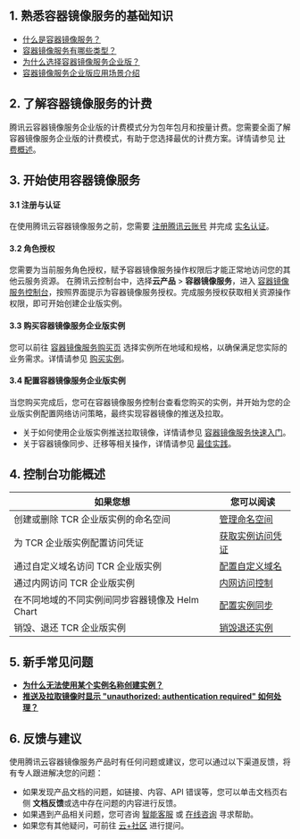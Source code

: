 ## 1. 熟悉容器镜像服务的基础知识
- [什么是容器镜像服务？](https://cloud.tencent.com/document/product/1141/39278)
- [容器镜像服务有哪些类型？](https://cloud.tencent.com/document/product/1141/39278#.E4.BA.A7.E5.93.81.E7.B1.BB.E5.9E.8B)
- [为什么选择容器镜像服务企业版？](https://cloud.tencent.com/document/product/1141/39279)
- [容器镜像服务企业版应用场景介绍](https://cloud.tencent.com/document/product/1141/39280)


## 2. 了解容器镜像服务的计费
腾讯云容器镜像服务企业版的计费模式分为包年包月和按量计费。您需要全面了解容器镜像服务企业版的计费模式，有助于您选择最优的计费方案。详情请参见 [计费概述](https://cloud.tencent.com/document/product/1141/40540)。

## 3. 开始使用容器镜像服务
#### 3.1 注册与认证
在使用腾讯云容器镜像服务之前，您需要 [注册腾讯云账号](https://cloud.tencent.com/register?s_url=https%3A%2F%2Fcloud.tencent.com%2F) 并完成 [实名认证](https://cloud.tencent.com/document/product/378/3629)。

#### 3.2 角色授权
您需要为当前服务角色授权，赋予容器镜像服务操作权限后才能正常地访问您的其他云服务资源。
在腾讯云控制台中，选择**云产品** > **容器镜像服务**，进入 [容器镜像服务控制台](https://console.cloud.tencent.com/tcr/instance?rid=1)，按照界面提示为容器镜像服务授权。完成服务授权获取相关资源操作权限，即可开始创建企业版实例。

#### 3.3 购买容器镜像服务企业版实例
您可以前往 [容器镜像服务购买页](https://buy.cloud.tencent.com/tcr?rid=1) 选择实例所在地域和规格，以确保满足您实际的业务需求。详情请参见 [购买实例](https://cloud.tencent.com/document/product/1141/51110)。


#### 3.4 配置容器镜像服务企业版实例
当您购买完成后，您可在容器镜像服务控制台查看您购买的实例，并开始为您的企业版实例配置网络访问策略，最终实现容器镜像的推送及拉取。
- 关于如何使用企业版实例推送拉取镜像，详情请参见 [容器镜像服务快速入门](https://cloud.tencent.com/document/product/1141/39287)。    
- 关于容器镜像同步、迁移等相关操作，详情请参见 [最佳实践](https://cloud.tencent.com/document/product/1141/44969)。


## 4. 控制台功能概述
| 如果您想 | 您可以阅读 | 
|---------|---------|
| 创建或删除 TCR 企业版实例的命名空间 | [管理命名空间](https://cloud.tencent.com/document/product/1141/41803) | 
|为 TCR 企业版实例配置访问凭证|[获取实例访问凭证](https://cloud.tencent.com/document/product/1141/41829)|
|通过自定义域名访问 TCR 企业版实例|[配置自定义域名](https://cloud.tencent.com/document/product/1141/53879)|
|通过内网访问 TCR 企业版实例|[内网访问控制](https://cloud.tencent.com/document/product/1141/41838)|
|在不同地域的不同实例间同步容器镜像及 Helm Chart|[配置实例同步](https://cloud.tencent.com/document/product/1141/41945)|
|销毁、退还 TCR 企业版实例|[销毁退还实例](https://cloud.tencent.com/document/product/1141/51111)|


## 5. 新手常见问题
- **[为什么无法使用某个实例名称创建实例？](https://cloud.tencent.com/document/product/1141/39292#.E4.B8.BA.E4.BB.80.E4.B9.88.E6.97.A0.E6.B3.95.E4.BD.BF.E7.94.A8.E6.9F.90.E4.B8.AA.E5.AE.9E.E4.BE.8B.E5.90.8D.E7.A7.B0.E5.88.9B.E5.BB.BA.E5.AE.9E.E4.BE.8B.EF.BC.9F)**
- **[推送及拉取镜像时显示 "unauthorized: authentication required" 如何处理？](https://cloud.tencent.com/document/product/1141/39292#.E6.8E.A8.E9.80.81.E5.8F.8A.E6.8B.89.E5.8F.96.E9.95.9C.E5.83.8F.E6.97.B6.E6.98.BE.E7.A4.BA-.26quot.3Bunauthorized.3A-authentication-required.26quot.3B-.E5.A6.82.E4.BD.95.E5.A4.84.E7.90.86.EF.BC.9F)**

## 6. 反馈与建议	

使用腾讯云容器镜像服务产品时有任何问题或建议，您可以通过以下渠道反馈，将有专人跟进解决您的问题：
- 如果发现产品文档的问题，如链接、内容、API 错误等，您可以单击文档页右侧 **文档反馈**或选中存在问题的内容进行反馈。
- 如果遇到产品相关问题，您可咨询 [智能客服](https://cloud.tencent.com/act/event/smarty-service) 或 [在线咨询](https://cloud.tencent.com/online-service?from=sales&source=PRESALE) 寻求帮助。
- 如果您有其他疑问，可前往 [云+社区](https://cloud.tencent.com/developer/tag/105) 进行提问。
